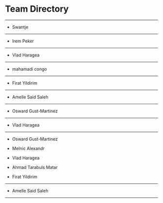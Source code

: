 # Team Directory

---
- Swantje
---
- Irem Peker
---
- Vlad Haragea
---
- mahamadi congo
---
- Firat Yildirim
---
- Amelle Said Saleh
---
- Osward Gust-Martinez
---
- Vlad Haragea
---

- Osward Gust-Martinez
- Melnic Alexandr
- Vlad Haragea
- Ahmad Tarabuls Matar

- Firat Yildirim
---
- Amelle Said Saleh
---



